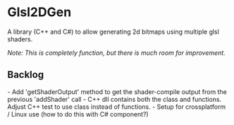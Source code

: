# Glsl2DGen
A library (C++ and C#) to allow generating 2d bitmaps using multiple glsl shaders.

<i>Note: This is completely function, but there is much room for improvement.</i>

<h2>Backlog</h2>
- Add 'getShaderOutput' method to get the shader-compile output from the previous 'addShader' call
- C++ dll contains both the class and functions.  Adjust C++ test to use class instead of functions.
- Setup for crossplatform / Linux use (how to do this with C# component?)
